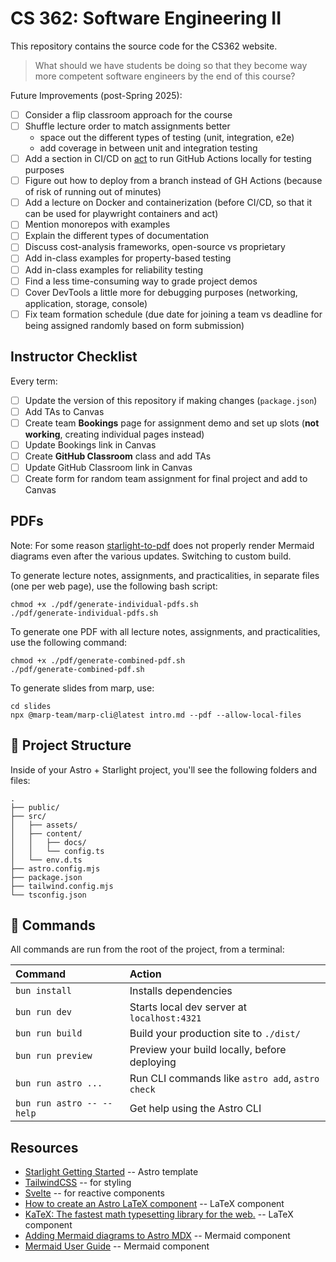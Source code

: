 # CS 362: Software Engineering II

This repository contains the source code for the CS362 website.

> What should we have students be doing so that they become way more competent software engineers by the end of this course?

Future Improvements (post-Spring 2025):

- [ ] Consider a flip classroom approach for the course
- [ ] Shuffle lecture order to match assignments better
  - space out the different types of testing (unit, integration, e2e)
  - add coverage in between unit and integration testing
- [ ] Add a section in CI/CD on [act](https://github.com/nektos/act) to run GitHub Actions locally for testing purposes
- [ ] Figure out how to deploy from a branch instead of GH Actions (because of risk of running out of minutes)
- [ ] Add a lecture on Docker and containerization (before CI/CD, so that it can be used for playwright containers and act)
- [ ] Mention monorepos with examples
- [ ] Explain the different types of documentation
- [ ] Discuss cost-analysis frameworks, open-source vs proprietary
- [ ] Add in-class examples for property-based testing
- [ ] Add in-class examples for reliability testing
- [ ] Find a less time-consuming way to grade project demos
- [ ] Cover DevTools a little more for debugging purposes (networking, application, storage, console)
- [ ] Fix team formation schedule (due date for joining a team vs deadline for being assigned randomly based on form submission)

## Instructor Checklist

Every term:

- [ ] Update the version of this repository if making changes (`package.json`)
- [ ] Add TAs to Canvas
- [ ] Create team **Bookings** page for assignment demo and set up slots (**not working**, creating individual pages instead)
- [ ] Update Bookings link in Canvas
- [ ] Create **GitHub Classroom** class and add TAs
- [ ] Update GitHub Classroom link in Canvas
- [ ] Create form for random team assignment for final project and add to Canvas

## PDFs

Note: For some reason [starlight-to-pdf](https://github.com/Linkerin/starlight-to-pdf) does not properly render Mermaid diagrams even after the various updates. Switching to custom build.

To generate lecture notes, assignments, and practicalities, in separate files (one per web page), use the following bash script:

```shell
chmod +x ./pdf/generate-individual-pdfs.sh
./pdf/generate-individual-pdfs.sh
```

To generate one PDF with all lecture notes, assignments, and practicalities, use the following command:

```shell
chmod +x ./pdf/generate-combined-pdf.sh
./pdf/generate-combined-pdf.sh
```

To generate slides from marp, use:

```shell
cd slides
npx @marp-team/marp-cli@latest intro.md --pdf --allow-local-files
```

## 🚀 Project Structure

Inside of your Astro + Starlight project, you'll see the following folders and files:

```text
.
├── public/
├── src/
│   ├── assets/
│   ├── content/
│   │   ├── docs/
│   │   └── config.ts
│   └── env.d.ts
├── astro.config.mjs
├── package.json
├── tailwind.config.mjs
└── tsconfig.json
```

## 🧞 Commands

All commands are run from the root of the project, from a terminal:

| Command                   | Action                                           |
| :------------------------ | :----------------------------------------------- |
| `bun install`             | Installs dependencies                            |
| `bun run dev`             | Starts local dev server at `localhost:4321`      |
| `bun run build`           | Build your production site to `./dist/`          |
| `bun run preview`         | Preview your build locally, before deploying     |
| `bun run astro ...`       | Run CLI commands like `astro add`, `astro check` |
| `bun run astro -- --help` | Get help using the Astro CLI                     |

## Resources

- [Starlight Getting Started](https://starlight.astro.build/getting-started/) -- Astro template
- [TailwindCSS](https://tailwindcss.com/) -- for styling
- [Svelte](https://svelte.dev/docs/svelte/overview) -- for reactive components
- [How to create an Astro LaTeX component](https://danidiaztech.com/create-astro-latex-component/) -- LaTeX component
- [KaTeX: The fastest math typesetting library for the web.](https://katex.org/) -- LaTeX component
- [Adding Mermaid diagrams to Astro MDX](https://xkonti.tech/blog/astro-mermaid-mdx/) -- Mermaid component
- [Mermaid User Guide](https://mermaid.js.org/intro/getting-started.html) -- Mermaid component
